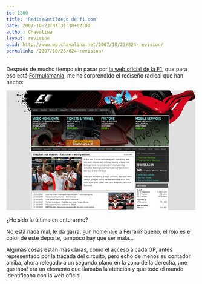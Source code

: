 ```yaml
---
id: 1200
title: 'Redise&ntilde;o de f1.com'
date: 2007-10-23T01:31:38+02:00
author: Chavalina
layout: revision
guid: http://www.wp.chavalina.net/2007/10/23/824-revision/
permalink: /2007/10/23/824-revision/
---
```

Despu&eacute;s de mucho tiempo sin pasar por <a href="http://www.f1.com" target="_blank">la web oficial de la F1</a>, que para eso est&aacute; <a href="http://formulamania.com/" target="_blank">Formulamania</a>, me ha sorprendido el redise&ntilde;o radical que han hecho:

<p class="imgcentro">
  <img src="/imagenes/fotos/f1-com.jpg" alt="Redise&ntilde;o de la p&aacute;gina de F1.com" />
</p>

&iquest;He sido la &uacute;ltima en enterarme?

No est&aacute; nada mal, le da garra, &iquest;un homenaje a Ferrari? bueno, el rojo es el color de este deporte, tampoco hay que ser mala&#8230;

Algunas cosas est&aacute;n m&aacute;s claras, como el acceso a cada GP, antes representado por la trazada del circuito, pero echo de menos su contador arriba, ahora relegado a un segundo plano en la zona de la derecha, &iexcl;me gustaba! era un elemento que llamaba la atenci&oacute;n y que todo el mundo identificaba con la web oficial.